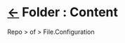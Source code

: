 # [&larr;][Back_Readme] Folder : Content

Repo > of > File.Configuration



[//]: #(Reference.Readme)
[Back_Readme]:         ../readme.md (List > Folder)
